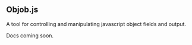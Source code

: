 ## Objob.js

A tool for controlling and manipulating javascript object fields and output.

Docs coming soon.
